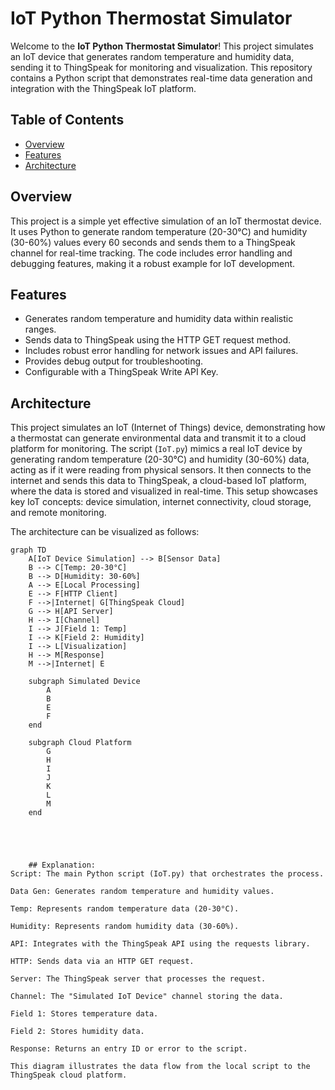 # IoT Python Thermostat Simulator

Welcome to the **IoT Python Thermostat Simulator**! This project simulates an IoT device that generates random temperature and humidity data, sending it to ThingSpeak for monitoring and visualization. This repository contains a Python script that demonstrates real-time data generation and integration with the ThingSpeak IoT platform.

## Table of Contents
- [Overview](#overview)
- [Features](#features)
- [Architecture](#architecture)


## Overview
This project is a simple yet effective simulation of an IoT thermostat device. It uses Python to generate random temperature (20-30°C) and humidity (30-60%) values every 60 seconds and sends them to a ThingSpeak channel for real-time tracking. The code includes error handling and debugging features, making it a robust example for IoT development.

## Features
- Generates random temperature and humidity data within realistic ranges.
- Sends data to ThingSpeak using the HTTP GET request method.
- Includes robust error handling for network issues and API failures.
- Provides debug output for troubleshooting.
- Configurable with a ThingSpeak Write API Key.

## Architecture
This project simulates an IoT (Internet of Things) device, demonstrating how a thermostat can generate environmental data and transmit it to a cloud platform for monitoring. The script (`IoT.py`) mimics a real IoT device by generating random temperature (20-30°C) and humidity (30-60%) data, acting as if it were reading from physical sensors. It then connects to the internet and sends this data to ThingSpeak, a cloud-based IoT platform, where the data is stored and visualized in real-time. This setup showcases key IoT concepts: device simulation, internet connectivity, cloud storage, and remote monitoring.

The architecture can be visualized as follows:


```mermaid
graph TD
    A[IoT Device Simulation] --> B[Sensor Data]
    B --> C[Temp: 20-30°C]
    B --> D[Humidity: 30-60%]
    A --> E[Local Processing]
    E --> F[HTTP Client]
    F -->|Internet| G[ThingSpeak Cloud]
    G --> H[API Server]
    H --> I[Channel]
    I --> J[Field 1: Temp]
    I --> K[Field 2: Humidity]
    I --> L[Visualization]
    H --> M[Response]
    M -->|Internet| E

    subgraph Simulated Device
        A
        B
        E
        F
    end

    subgraph Cloud Platform
        G
        H
        I
        J
        K
        L
        M
    end





    ## Explanation:
Script: The main Python script (IoT.py) that orchestrates the process.

Data Gen: Generates random temperature and humidity values.

Temp: Represents random temperature data (20-30°C).

Humidity: Represents random humidity data (30-60%).

API: Integrates with the ThingSpeak API using the requests library.

HTTP: Sends data via an HTTP GET request.

Server: The ThingSpeak server that processes the request.

Channel: The "Simulated IoT Device" channel storing the data.

Field 1: Stores temperature data.

Field 2: Stores humidity data.

Response: Returns an entry ID or error to the script.

This diagram illustrates the data flow from the local script to the ThingSpeak cloud platform.

